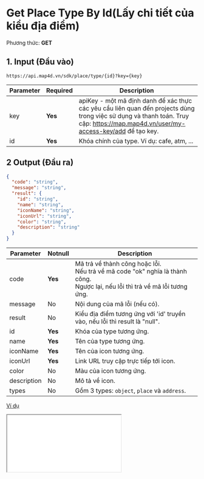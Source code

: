# Get Place Type By Id(Lấy chi tiết của kiểu địa điểm)
Phương thức: **GET**
## 1. Input (Đầu vào)
```
https://api.map4d.vn/sdk/place/type/{id}?key={key}
```
| Parameter | Required | Description                                                                                                                                                                       |
|-----------|----------|-----------------------------------------------------------------------------------------------------------------------------------------------------------------------------------|
| key       | **Yes**  | apiKey - một mã định danh để xác thực các yêu cầu liên quan đến projects dùng trong việc sử dụng và thanh toán. Truy cập: https://map.map4d.vn/user/my-access-key/add để tạo key. |
| id        | **Yes**  | Khóa chính của type. Ví dụ: cafe, atm, ...                                                                                                                                        |
## 2 Output (Đầu ra)
```json
{
  "code": "string",
  "message": "string",
  "result": {
    "id": "string",
    "name": "string",
    "iconName": "string",
    "iconUrl": "string",
    "color": "string",
    "description": "string"
  }
}
```
| Parameter   | Notnull | Description                                                                                                                       |
|-------------|---------|-----------------------------------------------------------------------------------------------------------------------------------|
| code        | **Yes** | Mã trả về thành công hoặc lỗi.<br>Nếu trả về mã code "ok" nghĩa là thành công.<br>Ngược lại, nếu lỗi thì trả về mã lỗi tương ứng. |
| message     | No      | Nội dung của mã lỗi (nếu có).                                                                                                     |
| result      | No      | Kiểu địa điểm tương ứng với 'id' truyền vào, nếu lỗi thì result là "null".                                                        |
| id          | **Yes** | Khóa của type tương ứng.                                                                                                          |
| name        | **Yes** | Tên của type tương ứng.                                                                                                           |
| iconName    | **Yes** | Tên của icon tương ứng.                                                                                                           |
| iconUrl     | **Yes** | Link URL truy cập trực tiếp tới icon.                                                                                             |
| color       | No      | Màu của icon tương ứng.                                                                                                           |
| description | No      | Mô tả về icon.                                                                                                                    |
| types       | No      | Gồm 3 types: `object`, `place` và `address`.                                                                                      |
[Ví dụ](./examples/v1.0/typeid.html)
<iframe src="./examples/v1.0/typeid.html"> </iframe>